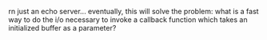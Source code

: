rn just an echo server... eventually, this will solve the problem:
what is a fast way to do the i/o necessary to invoke a callback function
which takes an initialized buffer as a parameter?
